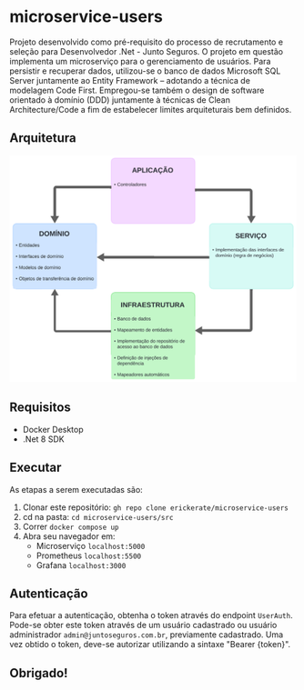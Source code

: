 # microservice-users
Projeto desenvolvido como pré-requisito do processo de recrutamento e seleção para Desenvolvedor .Net - Junto Seguros. O projeto em questão implementa um microserviço para o gerenciamento de usuários. Para persistir e recuperar dados, utilizou-se o banco de dados Microsoft SQL Server juntamente ao Entity Framework – adotando a técnica de modelagem Code First. Empregou-se também o design de software orientado à domínio (DDD) juntamente à técnicas de Clean Architecture/Code a fim de estabelecer limites arquiteturais bem definidos. 

## Arquitetura

![Arquitetura](https://github.com/erickerate/microservice-users/blob/main/assets/Arquitetura.png)

## Requisitos
* Docker Desktop
* .Net 8 SDK

## Executar
As etapas a serem executadas são:
1. Clonar este repositório: `gh repo clone erickerate/microservice-users`
2. cd na pasta: `cd microservice-users/src`
3. Correr `docker compose up`
4. Abra seu navegador em:
   - Microserviço `localhost:5000`
   - Prometheus `localhost:5500`
   - Grafana `localhost:3000`

## Autenticação
Para efetuar a autenticação, obtenha o token através do endpoint `UserAuth`. Pode-se obter este token através de um usuário cadastrado ou usuário administrador `admin@juntoseguros.com.br`, previamente cadastrado. Uma vez obtido o token, deve-se autorizar utilizando a sintaxe "Bearer {token}".

## Obrigado!
